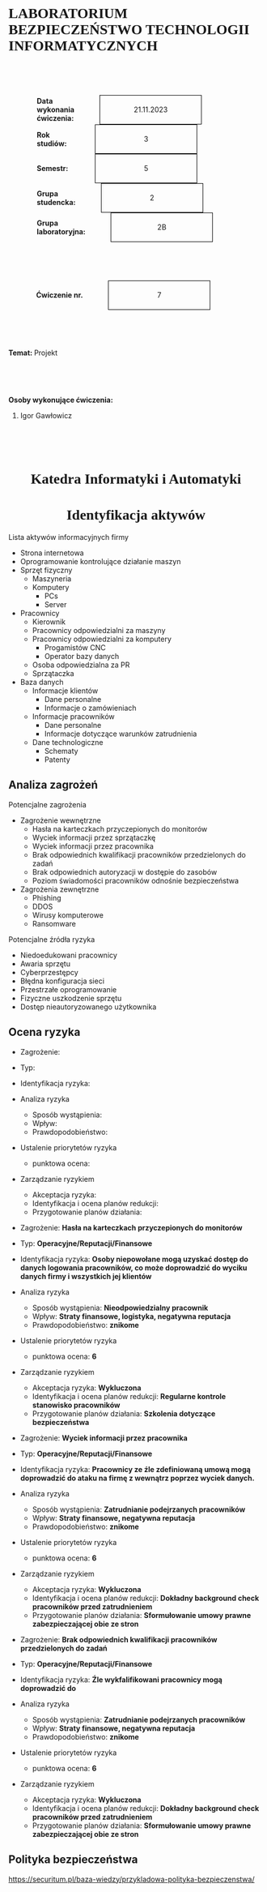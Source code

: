 <style>
h1, h4 {
    border-bottom: 0;
    display:flex;
    flex-direction: column;
    align-items: center;
    font-family: comic;
      }
      

centerer{
    display: grid;
    grid-template-columns: 6fr 1fr 4fr;
    grid-template-rows: 1fr;

}

rectangle{
    border: 1px solid black;
    margin: 0px 50px 0px 50px;
    width: 200px;
    height: 4em;
    display: flex;
    flex-direction: column;
    align-items: center;
    justify-items: center;
}
Ltext{
    margin: auto auto auto 0;
    font-weight: bold;
    margin-left: 4em
}
Rtext{
    margin: auto;
}

row {
    display: flex;
    flex-direction: row;
    align-items: center;
    justify-content: center; 
}f
 </style>
<h1>LABORATORIUM BEZPIECZEŃSTWO TECHNOLOGII INFORMATYCZNYCH</h1>

&nbsp;

&nbsp;

<style>

</style>

<centerer>
    <Ltext>Data wykonania ćwiczenia:</Ltext>
    <div align="center">
        <rectangle>
            <Rtext>21.11.2023</Rtext>
        </rectangle>
    </div>
</centerer>

<centerer>
    <Ltext>Rok studiów:</Ltext>
    <div align="center">
        <rectangle>
            <Rtext>3</Rtext>
        </rectangle>
    </div>
</centerer>

<centerer>
    <Ltext>Semestr:</Ltext>
    <div align="center">
        <rectangle>
            <Rtext>5</Rtext>
        </rectangle>
    </div>
</centerer>

<centerer>
    <Ltext>Grupa studencka:</Ltext>
    <div align="center">
        <rectangle>
            <Rtext>2</Rtext>
        </rectangle>
    </div>
</centerer>

<centerer>
    <Ltext>Grupa laboratoryjna:</Ltext>
    <div align="center">
        <rectangle>
            <Rtext>2B</Rtext>
        </rectangle>
    </div>
</centerer>

&nbsp;

&nbsp;

<row>
    <b>Ćwiczenie nr.</b>
    <rectangle>
        <Rtext>7</Rtext>
    </rectangle>
</row>

&nbsp;

&nbsp;

<b>Temat: </b> Projekt

&nbsp;

&nbsp;

<b>Osoby wykonujące ćwiczenia: </b>

1. Igor Gawłowicz

&nbsp;

&nbsp;

<h1>Katedra Informatyki i Automatyki</h1>

<div style="page-break-after: always;"></div>

# Identyfikacja aktywów

Lista aktywów informacyjnych firmy

- Strona internetowa
- Oprogramowanie kontrolujące działanie maszyn
- Sprzęt fizyczny
  - Maszyneria
  - Komputery
    - PCs
    - Server
- Pracownicy
  - Kierownik
  - Pracownicy odpowiedzialni za maszyny
  - Pracownicy odpowiedzialni za komputery
    - Progamistów CNC
    - Operator bazy danych
  - Osoba odpowiedzialna za PR
  - Sprzątaczka
- Baza danych
    - Informacje klientów
      - Dane personalne
      - Informacje o zamówieniach
    - Informacje pracowników
      - Dane personalne     
      - Informacje dotyczące warunków zatrudnienia
    - Dane technologiczne
      - Schematy
      - Patenty


## Analiza zagrożeń

Potencjalne zagrożenia
- Zagrożenie wewnętrzne
  - Hasła na karteczkach przyczepionych do monitorów
  - Wyciek informacji przez sprzątaczkę
  - Wyciek informacji przez pracownika
  - Brak odpowiednich kwalifikacji pracowników przedzielonych do zadań
  - Brak odpowiednich autoryzacji w dostępie do zasobów
  - Poziom świadomości pracowników odnośnie bezpieczeństwa
- Zagrożenia zewnętrzne
  - Phishing
  - DDOS
  - Wirusy komputerowe
  - Ransomware

Potencjalne źródła ryzyka
- Niedoedukowani pracownicy
- Awaria sprzętu
- Cyberprzestępcy
- Błędna konfiguracja sieci
- Przestrzałe oprogramowanie
- Fizyczne uszkodzenie sprzętu
- Dostęp nieautoryzowanego użytkownika

## Ocena ryzyka

- Zagrożenie: 
- Typ: 
- Identyfikacja ryzyka: 
- Analiza ryzyka
  - Sposób wystąpienia: 
  - Wpływ:
  - Prawdopodobieństwo: 
- Ustalenie priorytetów ryzyka
  - punktowa ocena:
- Zarządzanie ryzykiem
  - Akceptacja ryzyka:
  - Identyfikacja i ocena planów redukcji:
  - Przygotowanie planów działania:

- Zagrożenie: **Hasła na karteczkach przyczepionych do monitorów**
- Typ: **Operacyjne/Reputacji/Finansowe**
- Identyfikacja ryzyka: **Osoby niepowołane mogą uzyskać dostęp do danych logowania pracowników, co może doprowadzić do wyciku danych firmy i wszystkich jej klientów**
- Analiza ryzyka
  - Sposób wystąpienia: **Nieodpowiedzialny pracownik**
  - Wpływ: **Straty finansowe, logistyka, negatywna reputacja**
  - Prawdopodobieństwo: **znikome**
- Ustalenie priorytetów ryzyka
  - punktowa ocena: **6**
- Zarządzanie ryzykiem
  - Akceptacja ryzyka: **Wykluczona**
  - Identyfikacja i ocena planów redukcji: **Regularne kontrole stanowisko pracowników**
  - Przygotowanie planów działania: **Szkolenia dotyczące bezpieczeństwa**

- Zagrożenie: **Wyciek informacji przez pracownika**
- Typ: **Operacyjne/Reputacji/Finansowe**
- Identyfikacja ryzyka: **Pracownicy ze źle zdefiniowaną umową mogą doprowadzić do ataku na firmę z wewnątrz poprzez wyciek danych.**
- Analiza ryzyka
  - Sposób wystąpienia: **Zatrudnianie podejrzanych pracowników**
  - Wpływ: **Straty finansowe, negatywna reputacja**
  - Prawdopodobieństwo: **znikome**
- Ustalenie priorytetów ryzyka
  - punktowa ocena: **6**
- Zarządzanie ryzykiem
  - Akceptacja ryzyka: **Wykluczona**
  - Identyfikacja i ocena planów redukcji: **Dokładny background check pracowników przed zatrudnieniem**
  - Przygotowanie planów działania: **Sformułowanie umowy prawne zabezpieczającej obie ze stron**

- Zagrożenie: **Brak odpowiednich kwalifikacji pracowników przedzielonych do zadań**
- Typ: **Operacyjne/Reputacji/Finansowe**
- Identyfikacja ryzyka: **Źle wykfalifikowani pracownicy mogą doprowadzić do**
- Analiza ryzyka
  - Sposób wystąpienia: **Zatrudnianie podejrzanych pracowników**
  - Wpływ: **Straty finansowe, negatywna reputacja**
  - Prawdopodobieństwo: **znikome**
- Ustalenie priorytetów ryzyka
  - punktowa ocena: **6**
- Zarządzanie ryzykiem
  - Akceptacja ryzyka: **Wykluczona**
  - Identyfikacja i ocena planów redukcji: **Dokładny background check pracowników przed zatrudnieniem**
  - Przygotowanie planów działania: **Sformułowanie umowy prawne zabezpieczającej obie ze stron**

## Polityka bezpieczeństwa

https://securitum.pl/baza-wiedzy/przykladowa-polityka-bezpieczenstwa/